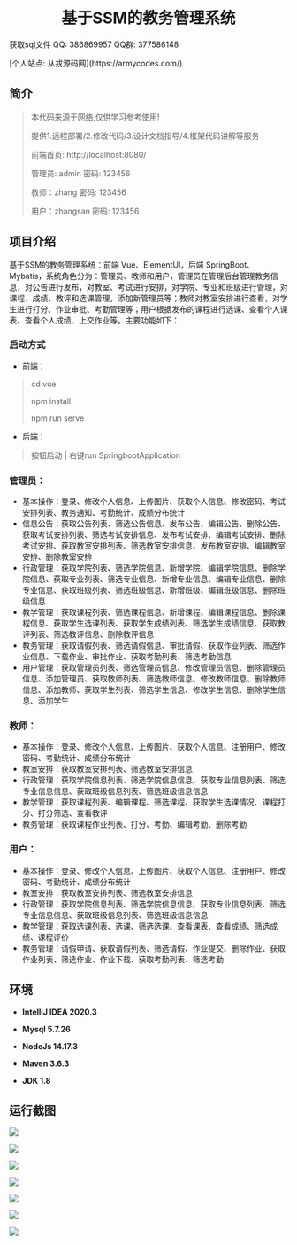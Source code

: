 <p><h1 align="center">基于SSM的教务管理系统</h1></p>

<p> 获取sql文件 QQ: 386869957 QQ群: 377586148 </p>
<p> [个人站点: 从戎源码网](https://armycodes.com/)</p>

## 简介

> 本代码来源于网络,仅供学习参考使用!
>
> 提供1.远程部署/2.修改代码/3.设计文档指导/4.框架代码讲解等服务
>
> 前端首页:  http://localhost:8080/
>
> 管理员: admin 密码: 123456
>
> 教师：zhang 密码: 123456
> 
> 用户：zhangsan 密码: 123456
>

## 项目介绍

基于SSM的教务管理系统：前端 Vue、ElementUI，后端 SpringBoot、Mybatis，系统角色分为：管理员、教师和用户，管理员在管理后台管理教务信息，对公告进行发布，对教室、考试进行安排，对学院、专业和班级进行管理，对课程、成绩、教评和选课管理，添加新管理员等；教师对教室安排进行查看，对学生进行打分、作业审批、考勤管理等；用户根据发布的课程进行选课、查看个人课表、查看个人成绩、上交作业等。主要功能如下：

### 启动方式

- 前端：
> cd vue
>
> npm install
>
> npm run serve

- 后端：
> 按钮启动 | 右键run SpringbootApplication

### 管理员：

- 基本操作：登录、修改个人信息、上传图片、获取个人信息、修改密码、考试安排列表、教务通知、考勤统计、成绩分布统计
- 信息公告：获取公告列表、筛选公告信息、发布公告、编辑公告、删除公告、获取考试安排列表、筛选考试安排信息、发布考试安排、编辑考试安排、删除考试安排、获取教室安排列表、筛选教室安排信息、发布教室安排、编辑教室安排、删除教室安排
- 行政管理：获取学院列表、筛选学院信息、新增学院、编辑学院信息、删除学院信息、获取专业列表、筛选专业信息、新增专业信息、编辑专业信息、删除专业信息、获取班级列表、筛选班级信息、新增班级、编辑班级信息、删除班级信息
- 教学管理：获取课程列表、筛选课程信息、新增课程、编辑课程信息、删除课程信息、获取学生选课列表、获取学生成绩列表、筛选学生成绩信息、获取教评列表、筛选教评信息、删除教评信息
- 教务管理：获取请假列表、筛选请假信息、审批请假、获取作业列表、筛选作业信息、下载作业、审批作业、获取考勤列表、筛选考勤信息
- 用户管理：获取管理员列表、筛选管理员信息、修改管理员信息、删除管理员信息、添加管理员、获取教师列表、筛选教师信息、修改教师信息、删除教师信息、添加教师、获取学生列表、筛选学生信息、修改学生信息、删除学生信息、添加学生

### 教师：

- 基本操作：登录、修改个人信息、上传图片、获取个人信息、注册用户、修改密码、考勤统计、成绩分布统计
- 教室安排：获取教室安排列表、筛选教室安排信息
- 行政管理：获取学院信息列表、筛选学院信息信息、获取专业信息列表、筛选专业信息信息、获取班级信息列表、筛选班级信息信息
- 教学管理：获取课程列表、编辑课程、筛选课程、获取学生选课情况、课程打分、打分筛选、查看教评
- 教务管理：获取课程作业列表、打分、考勤、编辑考勤、删除考勤

### 用户：

- 基本操作：登录、修改个人信息、上传图片、获取个人信息、注册用户、修改密码、考勤统计、成绩分布统计
- 教室安排：获取教室安排列表、筛选教室安排信息
- 行政管理：获取学院信息列表、筛选学院信息信息、获取专业信息列表、筛选专业信息信息、获取班级信息列表、筛选班级信息信息
- 教学管理：获取选课列表、选课、筛选选课、查看课表、查看成绩、筛选成绩、课程评价
- 教务管理：请假申请、获取请假列表、筛选请假、作业提交、删除作业、获取作业列表、筛选作业、作业下载、获取考勤列表、筛选考勤

## 环境

- <b>IntelliJ IDEA 2020.3</b>

- <b>Mysql 5.7.26</b>

- <b>NodeJs 14.17.3</b>

- <b>Maven 3.6.3</b>

- <b>JDK 1.8</b>


## 运行截图
![](screenshot/1.png)

![](screenshot/2.png)

![](screenshot/3.png)

![](screenshot/4.png)

![](screenshot/5.png)

![](screenshot/6.png)

![](screenshot/7.png)
